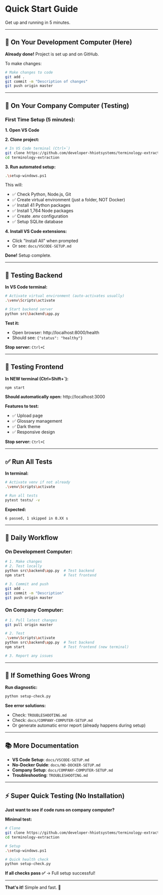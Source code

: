 # Quick Start Guide

Get up and running in 5 minutes.

---

## 🚀 On Your Development Computer (Here)

**Already done!** Project is set up and on GitHub.

To make changes:
```bash
# Make changes to code
git add .
git commit -m "Description of changes"
git push origin master
```

---

## 💼 On Your Company Computer (Testing)

### First Time Setup (5 minutes):

**1. Open VS Code**

**2. Clone project:**
```bash
# In VS Code terminal (Ctrl+`)
git clone https://github.com/developer-hhiotsystems/terminology-extraction.git
cd terminology-extraction
```

**3. Run automated setup:**
```bash
.\setup-windows.ps1
```

This will:
- ✅ Check Python, Node.js, Git
- ✅ Create virtual environment (just a folder, NOT Docker)
- ✅ Install 41 Python packages
- ✅ Install 1,764 Node packages
- ✅ Create .env configuration
- ✅ Setup SQLite database

**4. Install VS Code extensions:**
- Click "Install All" when prompted
- Or see: `docs/VSCODE-SETUP.md`

**Done!** Setup complete.

---

## 🧪 Testing Backend

**In VS Code terminal:**
```bash
# Activate virtual environment (auto-activates usually)
.\venv\Scripts\activate

# Start backend server
python src\backend\app.py
```

**Test it:**
- Open browser: http://localhost:8000/health
- Should see: `{"status": "healthy"}`

**Stop server:** `Ctrl+C`

---

## 🎨 Testing Frontend

**In NEW terminal (Ctrl+Shift+\`):**
```bash
npm start
```

**Should automatically open:** http://localhost:3000

**Features to test:**
- ✅ Upload page
- ✅ Glossary management
- ✅ Dark theme
- ✅ Responsive design

**Stop server:** `Ctrl+C`

---

## ✅ Run All Tests

**In terminal:**
```bash
# Activate venv if not already
.\venv\Scripts\activate

# Run all tests
pytest tests/ -v
```

**Expected:**
```
6 passed, 1 skipped in 0.XX s
```

---

## 🔄 Daily Workflow

### On Development Computer:
```bash
# 1. Make changes
# 2. Test locally
python src\backend\app.py  # Test backend
npm start                  # Test frontend

# 3. Commit and push
git add .
git commit -m "Description"
git push origin master
```

### On Company Computer:
```bash
# 1. Pull latest changes
git pull origin master

# 2. Test
.\venv\Scripts\activate
python src\backend\app.py  # Test backend
npm start                  # Test frontend (new terminal)

# 3. Report any issues
```

---

## 🐛 If Something Goes Wrong

**Run diagnostic:**
```bash
python setup-check.py
```

**See error solutions:**
- Check: `TROUBLESHOOTING.md`
- Check: `docs/COMPANY-COMPUTER-SETUP.md`
- Or generate automatic error report (already happens during setup)

---

## 📚 More Documentation

- **VS Code Setup**: `docs/VSCODE-SETUP.md`
- **No-Docker Guide**: `docs/NO-DOCKER-SETUP.md`
- **Company Setup**: `docs/COMPANY-COMPUTER-SETUP.md`
- **Troubleshooting**: `TROUBLESHOOTING.md`

---

## ⚡ Super Quick Testing (No Installation)

**Just want to see if code runs on company computer?**

**Minimal test:**
```bash
# Clone
git clone https://github.com/developer-hhiotsystems/terminology-extraction.git
cd terminology-extraction

# Setup
.\setup-windows.ps1

# Quick health check
python setup-check.py
```

**If all checks pass ✅** → Full setup successful!

---

**That's it!** Simple and fast. 🎉
